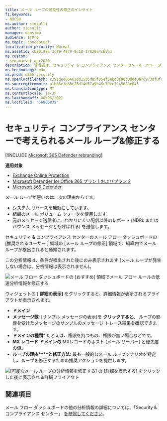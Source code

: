 ```yaml
---
title: メール ループの可能性の修正のインサイト
f1.keywords:
- NOCSH
ms.author: siosulli
author: siosulli
manager: dansimp
audience: ITPro
ms.topic: conceptual
localization_priority: Normal
ms.assetid: cb801985-3c89-4979-9c18-17829a4cb563
ms.custom:
- seo-marvel-apr2020
description: 管理者は、セキュリティ & コンプライアンス センターのメール フロー ダッシュボードで[メール ループの修正] インサイトを使用して、組織内のメール ループを特定して修正する方法について説明します。
ms.technology: mdo
ms.prod: m365-security
ms.openlocfilehash: c391dee66461dd2535de5f05ef6ebd0f00b8dde0b7c973df8fa638199885dd22
ms.sourcegitcommit: a1b66e1e80c25d14d67a9b46c79ec7245d88e045
ms.translationtype: MT
ms.contentlocale: ja-JP
ms.lasthandoff: 08/05/2021
ms.locfileid: "56806839"
---
```

# <a name="fix-possible-mail-loop-insight-in-the-security--compliance-center"></a>セキュリティ コンプライアンス センターで考えられるメール ループ&修正する

[!INCLUDE [Microsoft 365 Defender rebranding](../includes/microsoft-defender-for-office.md)]

**適用対象**
- [Exchange Online Protection](exchange-online-protection-overview.md)
- [Microsoft Defender for Office 365 プラン 1 およびプラン 2](defender-for-office-365.md)
- [Microsoft 365 Defender](../defender/microsoft-365-defender.md)

メール ループが悪いのは、次の理由からです。

- システム リソースを無駄にしています。
- 組織のメール ボリューム クォータを使用します。
- 元のメッセージ送信者に、わかりにくい配信以外のレポート (NDRs またはバウンス メッセージとも呼ばれる) を送信します。

セキュリティ **&** コンプライアンス センターのメール フロー ダッシュボードの [推奨されるユーザー [](https://protection.office.com) ] 領域の [メール ループの修正] 領域で、組織内でメール ループが検出されると通知されます。  [](mail-flow-insights-v2.md)

この分析情報は、条件が検出された後にのみ表示されます (メール ループが発生しない場合は、分析情報は表示されません)。

![メール フロー ダッシュボードの [おすすめ] 領域でメール フロー ルールの低速分析情報を修正する](../../media/mfi-fix-possible-mail-loop.png)

ウィジェットの [ **詳細の表示]** をクリックすると、詳細情報が表示されるフライアウトが表示されます。

- **ドメイン**
- **メッセージ数**: [サンプル メッセージの表示][](message-trace-scc.md)を **クリックすると、** ループの影響を受けたメッセージのサンプルのメッセージ トレース結果を確認できます。
- **ドメインの種類**" たとえば、権限を持つもの、権限が無い場合などです。
- **MX レコード**:**ドメインの** MXレコードのホスト (メール サーバー) と優先度の値。
- **ループの理由****と修正方法**: 最も一般的なメール ループシナリオを特定し、ループを修正するための推奨アクションを提供します。

![[可能なメール ループの分析情報を修正する] の [詳細を表示する] をクリックした後に表示される詳細フライアウト](../../media/mfi-fix-possible-mail-loop-details.png)

## <a name="see-also"></a>関連項目

メール フロー ダッシュボードの他の分析情報の詳細については、「Security & コンプライアンス センター」 [を参照してください](mail-flow-insights-v2.md)。
